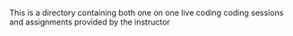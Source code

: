 This is a directory containing both one on one live coding coding sessions and assignments provided by the instructor
